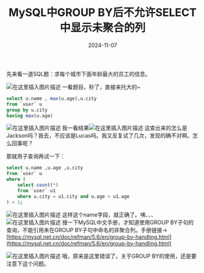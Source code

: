 ﻿---
title: MySQL中GROUP BY后不允许SELECT中显示未聚合的列
shortTitle: 10.MySQL中GROUP BY后不允许SELECT中显示未聚合的列
category:
  - MySQL
tag:
  - MySQL
date: 2024-11-07
---

先来看一道SQL题：求每个城市下面年龄最大的员工的信息。

![在这里插入图片描述](https://cdn.golangcode.cn/images/202501182051616.png)
一看题目，秒了，直接来托大的~

```sql
select u.name , max(u.age),u.city 
from `user` u 
group by u.city 
having max(u.age) 
```
![在这里插入图片描述](https://cdn.golangcode.cn/images/202501182051878.png)
我一看结果![在这里插入图片描述](https://cdn.golangcode.cn/images/202501182051564.png)
这查出来的怎么是Jackson吗？我去，不应该是Lucas吗。我又反复试了几次，发现的确不对啊。怎么回事呢？

那就用子查询再试一下：

```sql
select u.name ,u.age ,u.city 
from `user` u 
where (
	select count(*)
	from `user` u1
	where u.city = u1.city and u.age < u1.age
) < 1;
```
![在这里插入图片描述](https://cdn.golangcode.cn/images/202501182051106.png)
这样这个name字段，就正确了。咦、、、
![在这里插入图片描述](https://cdn.golangcode.cn/images/202501182051462.png)
搜一下MySQL中文手册，才知道使用GROUP BY子句的查询，不能引用未在GROUP BY子句中命名的非聚合列。手册链接-> [https://mysql.net.cn/doc/refman/5.6/en/group-by-handling.html](https://mysql.net.cn/doc/refman/5.6/en/group-by-handling.html)

![在这里插入图片描述](https://cdn.golangcode.cn/images/202501182051415.png)
哦，原来是这里错误了。关于GROUP BY的使用，还是要注意下这个问题。
